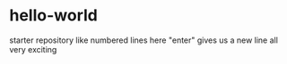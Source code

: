 # hello-world
starter repository
like numbered lines here
"enter" gives us a new line
all very exciting
